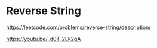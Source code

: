 # Reverse String

https://leetcode.com/problems/reverse-string/description/

https://youtu.be/_d0T_2Lk2qA